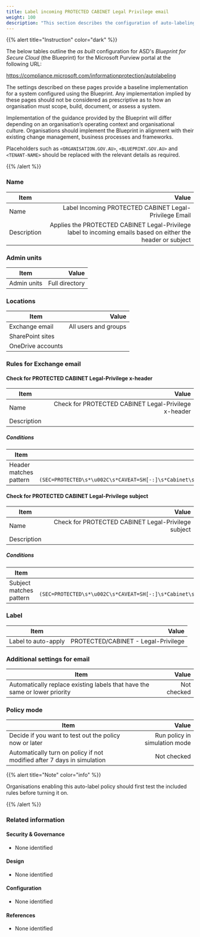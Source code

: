 ```yaml
---
title: Label incoming PROTECTED CABINET Legal Privilege email
weight: 100
description: "This section describes the configuration of auto-labeling within Microsoft Purview associated with systems built according to guidance in ASD's Blueprint for Secure Cloud."
---
```


{{% alert title="Instruction" color="dark" %}}
 
The below tables outline the *as built* configuration for ASD's *Blueprint for Secure Cloud* (the Blueprint) for the Microsoft Purview portal at the following URL: 
 
https://compliance.microsoft.com/informationprotection/autolabeling
 
The settings described on these pages provide a baseline implementation for a system configured using the Blueprint. Any implementation implied by these pages should not be considered as prescriptive as to how an organisation must scope, build, document, or assess a system.

Implementation of the guidance provided by the Blueprint will differ depending on an organisation’s operating context and organisational culture. Organisations should implement the Blueprint in alignment with their existing change management, business processes and frameworks.

Placeholders such as `<ORGANISATION.GOV.AU>`, `<BLUEPRINT.GOV.AU>` and `<TENANT-NAME>` should be replaced with the relevant details as required.
 
{{% /alert %}}

### Name

| Item        |                                                                                                        Value |
| ----------- | -----------------------------------------------------------------------------------------------------------: |
| Name        |                                                       Label Incoming PROTECTED CABINET Legal-Privilege Email |
| Description | Applies the PROTECTED CABINET Legal-Privilege label to incoming emails based on either the header or subject |

### Admin units

| Item        |          Value |
| ----------- | -------------: |
| Admin units | Full directory |

### Locations

| Item              |                Value |
| ----------------- | -------------------: |
| Exchange email    | All users and groups |
| SharePoint sites  |                      |
| OneDrive accounts |                      |

### Rules for Exchange email

#### Check for PROTECTED CABINET Legal-Privilege x-header

| Item        |                                                Value |
| ----------- | ---------------------------------------------------: |
| Name        | Check for PROTECTED CABINET Legal-Privilege x-header |
| Description |                                                      |

##### Conditions

| Item                   |                                                                                                                                                      Value |
| ---------------------- | ---------------------------------------------------------------------------------------------------------------------------------------------------------: |
| Header matches pattern | Header name: `X-Protective-Marking`<br>Regular expression: `(?im)(SEC=PROTECTED\s*\u002C\s*CAVEAT=SH[-:]\s*Cabinet\s*\u002C\s*ACCESS=Legal[\s-]Privilege)` |


#### Check for PROTECTED CABINET Legal-Privilege subject

| Item        |                                               Value |
| ----------- | --------------------------------------------------: |
| Name        | Check for PROTECTED CABINET Legal-Privilege subject |
| Description |                                                     |

##### Conditions

| Item                    |                                                                                                               Value |
| ----------------------- | ------------------------------------------------------------------------------------------------------------------: |
| Subject matches pattern | Regular expression: `(?im)(SEC=PROTECTED\s*\u002C\s*CAVEAT=SH[-:]\s*Cabinet\s*\u002C\s*ACCESS=Legal[\s-]Privilege)` |

### Label

| Item                |                               Value |
| ------------------- | ----------------------------------: |
| Label to auto-apply | PROTECTED/CABINET - Legal-Privilege |

### Additional settings for email

| Item                                                                       |       Value |
| -------------------------------------------------------------------------- | ----------: |
| Automatically replace existing labels that have the same or lower priority | Not checked |

### Policy mode

| Item                                                                    |                         Value |
| ----------------------------------------------------------------------- | ----------------------------: |
| Decide if you want to test out the policy now or later                  | Run policy in simulation mode |
| Automatically turn on policy if not modified after 7 days in simulation |                   Not checked |

{{% alert title="Note" color="info" %}}

Organisations enabling this auto-label policy should first test the included rules before turning it on.

{{% /alert %}}

### Related information

#### Security & Governance

* None identified
  
#### Design

* None identified
  
#### Configuration

* None identified

#### References

* None identified